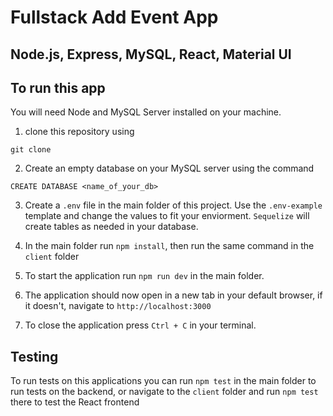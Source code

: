 # Fullstack Add Event App

## Node.js, Express, MySQL, React, Material UI


## To run this app

You will need Node and MySQL Server installed on your machine.

1. clone this repository using

`git clone`

2. Create an empty database on your MySQL server using the command

`CREATE DATABASE <name_of_your_db>`

3. Create a `.env` file in the main folder of this project. Use the `.env-example` template and change the values to fit your enviorment. `Sequelize` will create tables as needed in your database.

4. In the main folder run `npm install`, then run the same command in the `client` folder

5. To start the application run `npm run dev` in the main folder.

6. The application should now open in a new tab in your default browser, if it doesn't, navigate to ` http://localhost:3000 `

7. To close the application press ` Ctrl + C ` in your terminal.


## Testing
To run tests on this applications you can run `npm test` in the main folder to run tests on the backend, or navigate to the `client` folder and run `npm test` there to test the React frontend